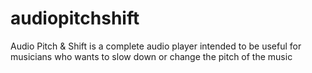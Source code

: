 # audiopitchshift
Audio Pitch &amp; Shift is a complete audio player intended to be useful for musicians who wants to slow down or change the pitch of the music
